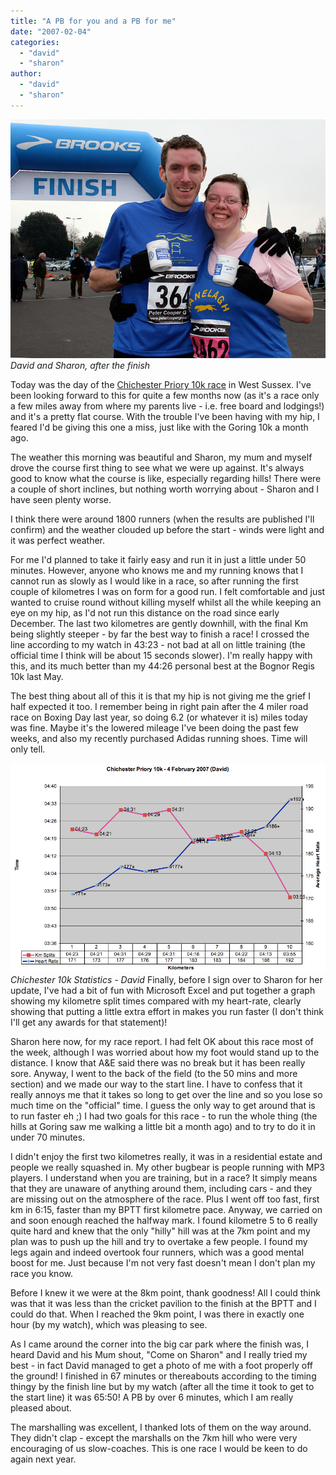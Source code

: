 ```yaml
---
title: "A PB for you and a PB for me"
date: "2007-02-04"
categories: 
  - "david"
  - "sharon"
author:
  - "david"
  - "sharon"
---
```


![David and Sharon, after the finish](/images/2007/20070204-img_7702.jpg)
*David and Sharon, after the finish*

Today was the day of the [Chichester Priory 10k race](http://www.chichester10krace.org.uk/) in West Sussex. I've been looking forward to this for quite a few months now (as it's a race only a few miles away from where my parents live - i.e. free board and lodgings!) and it's a pretty flat course. With the trouble I've been having with my hip, I feared I'd be giving this one a miss, just like with the Goring 10k a month ago.

The weather this morning was beautiful and Sharon, my mum and myself drove the course first thing to see what we were up against. It's always good to know what the course is like, especially regarding hills! There were a couple of short inclines, but nothing worth worrying about - Sharon and I have seen plenty worse.

I think there were around 1800 runners (when the results are published I'll confirm) and the weather clouded up before the start - winds were light and it was perfect weather.

For me I'd planned to take it fairly easy and run it in just a little under 50 minutes. However, anyone who knows me and my running knows that I cannot run as slowly as I would like in a race, so after running the first couple of kilometres I was on form for a good run. I felt comfortable and just wanted to cruise round without killing myself whilst all the while keeping an eye on my hip, as I'd not run this distance on the road since early December. The last two kilometres are gently downhill, with the final Km being slightly steeper - by far the best way to finish a race! I crossed the line according to my watch in 43:23 - not bad at all on little training (the official time I think will be about 15 seconds slower). I'm really happy with this, and its much better than my 44:26 personal best at the Bognor Regis 10k last May.

The best thing about all of this it is that my hip is not giving me the grief I half expected it too. I remember being in right pain after the 4 miler road race on Boxing Day last year, so doing 6.2 (or whatever it is) miles today was fine. Maybe it's the lowered mileage I've been doing the past few weeks, and also my recently purchased Adidas running shoes. Time will only tell.

![Chichester 10k Statistics - David](/images/2007/20070204-chichester10k-large.gif)
*Chichester 10k Statistics - David*
Finally, before I sign over to Sharon for her update, I've had a bit of fun with Microsoft Excel and put together a graph showing my kilometre split times compared with my heart-rate, clearly showing that putting a little extra effort in makes you run faster (I don't think I'll get any awards for that statement)!

Sharon here now, for my race report. I had felt OK about this race most of the week, although I was worried about how my foot would stand up to the distance. I know that A&E said there was no break but it has been really sore. Anyway, I went to the back of the field (to the 50 mins and more section) and we made our way to the start line. I have to confess that it really annoys me that it takes so long to get over the line and so you lose so much time on the "official" time. I guess the only way to get around that is to run faster eh ;) I had two goals for this race - to run the whole thing (the hills at Goring saw me walking a little bit a month ago) and to try to do it in under 70 minutes.

I didn't enjoy the first two kilometres really, it was in a residential estate and people we really squashed in. My other bugbear is people running with MP3 players. I understand when you are training, but in a race? It simply means that they are unaware of anything around them, including cars - and they are missing out on the atmosphere of the race. Plus I went off too fast, first km in 6:15, faster than my BPTT first kilometre pace. Anyway, we carried on and soon enough reached the halfway mark. I found kilometre 5 to 6 really quite hard and knew that the only "hilly" hill was at the 7km point and my plan was to push up the hill and try to overtake a few people. I found my legs again and indeed overtook four runners, which was a good mental boost for me. Just because I'm not very fast doesn't mean I don't plan my race you know.

Before I knew it we were at the 8km point, thank goodness! All I could think was that it was less than the cricket pavilion to the finish at the BPTT and I could do that. When I reached the 9km point, I was there in exactly one hour (by my watch), which was pleasing to see.

As I came around the corner into the big car park where the finish was, I heard David and his Mum shout, "Come on Sharon" and I really tried my best - in fact David managed to get a photo of me with a foot properly off the ground! I finished in 67 minutes or thereabouts according to the timing thingy by the finish line but by my watch (after all the time it took to get to the start line) it was 65:50! A PB by over 6 minutes, which I am really pleased about.

The marshalling was excellent, I thanked lots of them on the way around. They didn't clap - except the marshalls on the 7km hill who were very encouraging of us slow-coaches. This is one race I would be keen to do again next year.
